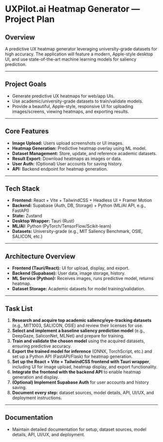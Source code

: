 # UXPilot.ai Heatmap Generator — Project Plan

## Overview
A predictive UX heatmap generator leveraging university-grade datasets for high accuracy. The application will feature a modern, Apple-style desktop UI, and use state-of-the-art machine learning models for saliency prediction.

---

## Project Goals
- Generate predictive UX heatmaps for web/app UIs.
- Use academic/university-grade datasets to train/validate models.
- Provide a beautiful, Apple-style, responsive UI for uploading images/screens, viewing heatmaps, and exporting results.

---

## Core Features
- **Image Upload:** Users upload screenshots or UI images.
- **Heatmap Generation:** Predictive heatmap overlay using ML model.
- **Dataset Management:** Store, update, and reference academic datasets.
- **Result Export:** Download heatmaps as images or data.
- **User Auth:** (Optional) User accounts for saving history.
- **API:** Backend endpoint for heatmap generation.

---

## Tech Stack
- **Frontend:** React + Vite + TailwindCSS + Headless UI + Framer Motion
- **Backend:** Supabase (Auth, DB, Storage) + Python (ML/AI API, e.g., FastAPI)
- **State:** Zustand
- **Desktop Wrapper:** Tauri (Rust)
- **ML/AI:** Python (PyTorch/TensorFlow/Scikit-learn)
- **Datasets:** University-grade (e.g., MIT Saliency Benchmark, OSIE, SALICON, etc.)

---

## Architecture Overview
- **Frontend (Tauri/React):** UI for upload, display, and export.
- **Backend (Supabase):** User data, image storage, history.
- **ML Service (Python):** Receives images, runs predictive model, returns heatmap.
- **Dataset Storage:** Academic datasets for model training/validation.

---

## Task List

1. **Research and acquire top academic saliency/eye-tracking datasets** (e.g., MIT1003, SALICON, OSIE) and review their licenses for use.
2. **Select and implement a baseline saliency prediction model** (e.g., DeepGaze, SaliconNet, MLNet) and prepare for training.
3. **Train and validate the chosen model** using the acquired datasets, ensuring predictive accuracy.
4. **Export the trained model for inference** (ONNX, TorchScript, etc.) and set up a Python API (FastAPI/Flask) for heatmap generation.
5. **Set up the React + Vite + TailwindCSS frontend with Tauri wrapper**, including UI for image upload, heatmap display, and export functionality.
6. **Integrate the frontend with the backend API** to enable heatmap generation and display.
7. **(Optional) Implement Supabase Auth** for user accounts and history saving.
8. **Document every step:** dataset sources, model details, API, UI/UX, and deployment instructions.

---

## Documentation
- Maintain detailed documentation for setup, dataset sources, model details, API, UI/UX, and deployment. 